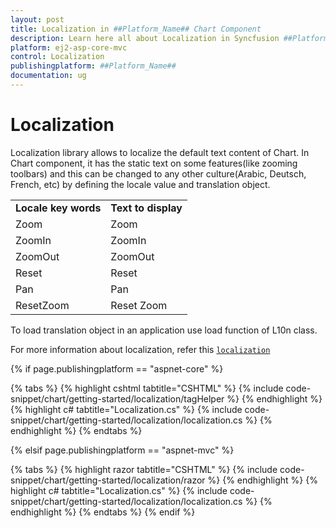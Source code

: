 ```yaml
---
layout: post
title: Localization in ##Platform_Name## Chart Component
description: Learn here all about Localization in Syncfusion ##Platform_Name## Chart component of Syncfusion Essential JS 2 and more.
platform: ej2-asp-core-mvc
control: Localization
publishingplatform: ##Platform_Name##
documentation: ug
---
```



# Localization

Localization library allows to localize the default text content of Chart. In Chart component,
it has the static text on some features(like zooming toolbars)
and this can be changed to any other culture(Arabic, Deutsch, French, etc) by defining the locale value and translation object.

<!-- markdownlint-disable MD033 -->

<table>
<tr>
<td><b>Locale key words</b></td>
<td><b>Text to display</b></td>
</tr>
<tr>
<td>Zoom</td>
<td>Zoom</td>
</tr>
<tr>
<td>ZoomIn</td>
<td>ZoomIn</td>
</tr>
<tr>
<td>ZoomOut</td>
<td>ZoomOut</td>
</tr>
<tr>
<td>Reset</td>
<td>Reset</td>
</tr>
<tr>
<td>Pan</td>
<td>Pan</td>
</tr>
<tr>
<td>ResetZoom</td>
<td>Reset Zoom</td>
</tr>
</table>

To load translation object in an application use load function of L10n class.

For more information about localization, refer this
[`localization`](https://ej2.syncfusion.com/aspnetcore/documentation/common/localization/)

{% if page.publishingplatform == "aspnet-core" %}

{% tabs %}
{% highlight cshtml tabtitle="CSHTML" %}
{% include code-snippet/chart/getting-started/localization/tagHelper %}
{% endhighlight %}
{% highlight c# tabtitle="Localization.cs" %}
{% include code-snippet/chart/getting-started/localization/localization.cs %}
{% endhighlight %}
{% endtabs %}

{% elsif page.publishingplatform == "aspnet-mvc" %}

{% tabs %}
{% highlight razor tabtitle="CSHTML" %}
{% include code-snippet/chart/getting-started/localization/razor %}
{% endhighlight %}
{% highlight c# tabtitle="Localization.cs" %}
{% include code-snippet/chart/getting-started/localization/localization.cs %}
{% endhighlight %}
{% endtabs %}
{% endif %}

